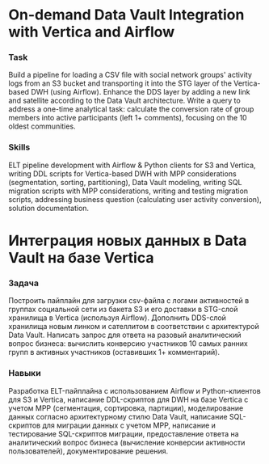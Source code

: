 # On-demand Data Vault Integration with Vertica and Airflow

### Task  
Build a pipeline for loading a CSV file with social network groups' activity logs from an S3 bucket and transporting it into the STG layer of the Vertica-based DWH (using Airflow). Enhance the DDS layer by adding a new link and satellite according to the Data Vault architecture. Write a query to address a one-time analytical task: calculate the conversion rate of group members into active participants (left 1+ comments), focusing on the 10 oldest communities.

### Skills  
ELT pipeline development with Airflow & Python clients for S3 and Vertica, writing DDL scripts for Vertica-based DWH with MPP considerations (segmentation, sorting, partitioning), Data Vault modeling, writing SQL migration scripts with MPP considerations, writing and testing migration scripts, addressing business question (calculating user activity conversion), solution documentation.

# Интеграция новых данных в Data Vault на базе Vertica

### Задача  
Построить пайплайн для загрузки csv-файла с логами активностей в группах социальной сети из бакета S3 и его доставки в STG-слой хранилища в Vertica (используя Airflow). Дополнить DDS-слой хранилища новым линком и сателлитом в соответствии с архитектурой Data Vault. Написать запрос для ответа на разовый аналитический вопрос бизнеса: вычислить конверсию участников 10 самых ранних групп в активных участников (оставивших 1+ комментарий).

### Навыки  
Разработка ELT-пайплайна с использованием Airflow и Python-клиентов для S3 и Vertica, написание DDL-скриптов для DWH на базе Vertica с учетом MPP (сегментация, сортировка, партиции), моделирование данных согласно архитектурному стилю Data Vault, написание SQL-скриптов для миграции данных с учетом MPP, написание и тестирование SQL-скриптов миграции, предоставление ответа на аналитический вопрос бизнеса (вычисление конверсии активности пользователей), документирование решения.